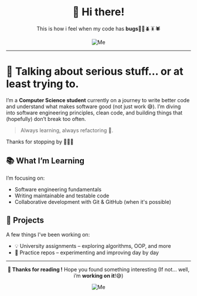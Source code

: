 <div align="center">
  <h1>🌝 Hi there!</h1>
  This is how i feel when my code has <b>bugs</b>🐞🐛🪲🪳🕷️
  
  ![Me](https://c.tenor.com/MIb7N00dBf8AAAAC/tenor.gif)
</div>

--- 

# 🥸 Talking about serious stuff… or at least trying to.
I’m a **Computer Science student** currently on a journey to write better code and understand what makes software good (not just work 😅).
I’m diving into software engineering principles, clean code, and building things that (hopefully) don’t break too often.

> Always learning, always refactoring 🥲.

Thanks for stopping by 👨‍💻💖

## 📚 What I’m Learning
I’m focusing on:
- Software engineering fundamentals
- Writing maintainable and testable code
- Collaborative development with Git & GitHub (when it's possible)

## 🚀 Projects
A few things I’ve been working on:
- 💡 University assignments – exploring algorithms, OOP, and more
- 🧪 Practice repos – experimenting and improving day by day

---
<div align="center">
  <b>🫢 Thanks for reading !</b>
  Hope you found something interesting (If not… well, i’m <b>working on it</b>!😅)
  
  ![Me](https://i.pinimg.com/originals/ef/ba/62/efba62f209ca2cc400e8083212d64472.gif)
</div>

